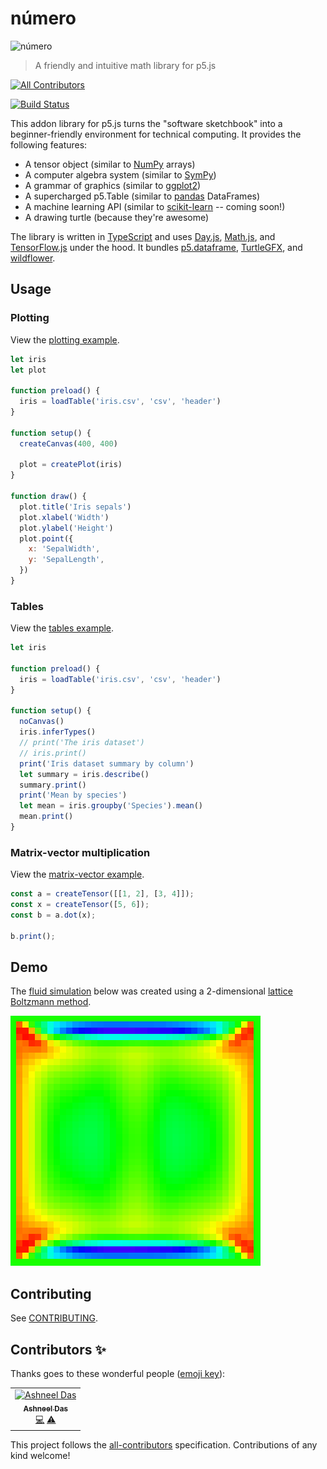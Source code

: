 # número

![número](numero.png)
> A friendly and intuitive math library for p5.js

[![All Contributors](https://img.shields.io/badge/all_contributors-1-orange.svg?style=flat-square)](#contributors)

[![Build Status](https://app.travis-ci.com/nickmcintyre/numero.svg?branch=main)](https://app.travis-ci.com/nickmcintyre/numero)

This addon library for p5.js turns the "software sketchbook" into a beginner-friendly environment for technical computing. It provides the following features:

- A tensor object (similar to [NumPy](https://numpy.org/) arrays)
- A computer algebra system (similar to [SymPy](https://www.sympy.org/en/index.html))
- A grammar of graphics (similar to [ggplot2](https://ggplot2.tidyverse.org/))
- A supercharged p5.Table (similar to [pandas](https://pandas.pydata.org/) DataFrames)
- A machine learning API (similar to [scikit-learn](https://scikit-learn.org/stable/index.html) -- coming soon!)
- A drawing turtle (because they're awesome)

The library is written in [TypeScript](http://www.typescriptlang.org/) and uses [Day.js](https://day.js.org/), [Math.js](https://mathjs.org/), and [TensorFlow.js](https://js.tensorflow.org/api/latest/) under the hood. It bundles [p5.dataframe](https://github.com/nickmcintyre/p5.dataframe), [TurtleGFX](https://github.com/CodeGuppyPrograms/TurtleGFX), and [wildflower](https://github.com/nickmcintyre/wildflower).

## Usage

### Plotting
View the [plotting example](/examples/plotting/).
```javascript
let iris
let plot

function preload() {
  iris = loadTable('iris.csv', 'csv', 'header')
}

function setup() {
  createCanvas(400, 400)

  plot = createPlot(iris)
}

function draw() {
  plot.title('Iris sepals')
  plot.xlabel('Width')
  plot.ylabel('Height')
  plot.point({
    x: 'SepalWidth',
    y: 'SepalLength',
  })
}
```

### Tables
View the [tables example](/examples/tables/).
```javascript
let iris

function preload() {
  iris = loadTable('iris.csv', 'csv', 'header')
}

function setup() {
  noCanvas()
  iris.inferTypes()
  // print('The iris dataset')
  // iris.print()
  print('Iris dataset summary by column')
  let summary = iris.describe()
  summary.print()
  print('Mean by species')
  let mean = iris.groupby('Species').mean()
  mean.print()
}
```

### Matrix-vector multiplication
View the [matrix-vector example](/examples/matrix-vector/).
```javascript
const a = createTensor([[1, 2], [3, 4]]);
const x = createTensor([5, 6]);
const b = a.dot(x);

b.print();
```

## Demo

The [fluid simulation](/examples/fluid-simulation/) below was created using a 2-dimensional [lattice Boltzmann method](https://en.wikipedia.org/wiki/Lattice_Boltzmann_methods).

![A fluid simulation](examples/fluid-simulation/lbm.gif)

## Contributing

See [CONTRIBUTING](CONTRIBUTING.md).

## Contributors ✨

Thanks goes to these wonderful people ([emoji key](https://allcontributors.org/docs/en/emoji-key)):

<!-- ALL-CONTRIBUTORS-LIST:START - Do not remove or modify this section -->
<!-- prettier-ignore -->
<table>
  <tr>
    <td align="center"><a href="https://github.com/ashneeldas2"><img src="https://avatars3.githubusercontent.com/u/18149521?v=4" width="100px;" alt="Ashneel Das"/><br /><sub><b>Ashneel Das</b></sub></a><br /><a href="https://github.com/nickmcintyre/numero/commits?author=ashneeldas2" title="Code">💻</a> <a href="https://github.com/nickmcintyre/numero/commits?author=ashneeldas2" title="Tests">⚠️</a></td>
  </tr>
</table>

<!-- ALL-CONTRIBUTORS-LIST:END -->

This project follows the [all-contributors](https://github.com/all-contributors/all-contributors) specification. Contributions of any kind welcome!
